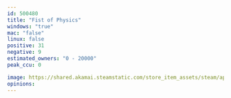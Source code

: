 ```yaml
---
id: 500480
title: "Fist of Physics"
windows: "true"
mac: "false"
linux: false
positive: 31
negative: 9
estimated_owners: "0 - 20000"
peak_ccu: 0

image: https://shared.akamai.steamstatic.com/store_item_assets/steam/apps/500480/header.jpg?t=1485504623
opinions:
---
```

